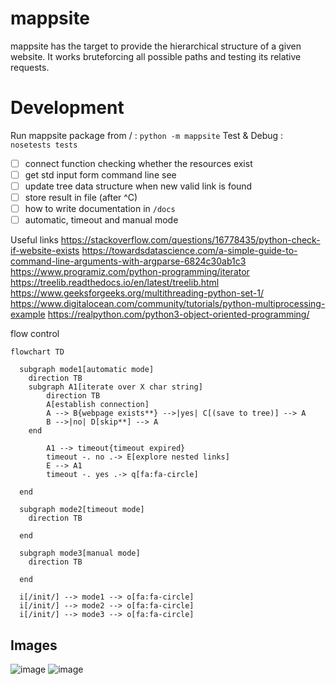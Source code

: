 # mappsite

mappsite has the target to provide the hierarchical structure of a given website. It works bruteforcing all possible paths and testing its relative requests. 

# Development 
Run mappsite package from / : `python -m mappsite`
Test & Debug : `nosetests tests`

- [ ] connect function checking whether the resources exist
- [ ] get std input form command line see
- [ ] update tree data structure when new valid link is found
- [ ] store result in file (after ^C)
- [ ] how to write documentation in `/docs` 
- [ ] automatic, timeout and manual mode

Useful links
https://stackoverflow.com/questions/16778435/python-check-if-website-exists
https://towardsdatascience.com/a-simple-guide-to-command-line-arguments-with-argparse-6824c30ab1c3
https://www.programiz.com/python-programming/iterator
https://treelib.readthedocs.io/en/latest/treelib.html
https://www.geeksforgeeks.org/multithreading-python-set-1/
https://www.digitalocean.com/community/tutorials/python-multiprocessing-example
https://realpython.com/python3-object-oriented-programming/

flow control
```mermaid
flowchart TD

  subgraph mode1[automatic mode]
    direction TB
    subgraph A1[iterate over X char string]
        direction TB
        A[establish connection]
      	A --> B{webpage exists**} -->|yes| C[(save to tree)] --> A
      	B -->|no| D[skip**] --> A
    end

        A1 --> timeout{timeout expired}
        timeout -. no .-> E[explore nested links]
        E --> A1
        timeout -. yes .-> q[fa:fa-circle]

  end

  subgraph mode2[timeout mode]
    direction TB

  end

  subgraph mode3[manual mode]
    direction TB

  end

  i[/init/] --> mode1 --> o[fa:fa-circle]
  i[/init/] --> mode2 --> o[fa:fa-circle]
  i[/init/] --> mode3 --> o[fa:fa-circle]
```

## Images
[comment]: <> (hahaha)
![image]()
![image]()




